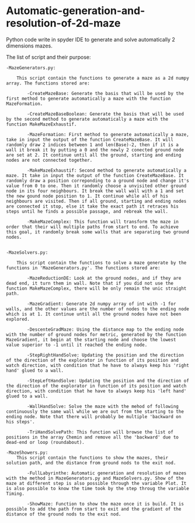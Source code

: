 # Automatic-generation-and-resolution-of-2d-maze
Python code write in spyder IDE to generate and solve automatically 2 dimensions mazes.

The list of script and their purpose:

	-MazeGenerators.py:

		This script contain the functions to generate a maze as a 2d numpy array. The functions stored are:

			-CreateMazeBase: Generate the basis that will be used by the first method to generate automatically a maze with the function MazeFormation.

			-CreateMazeBaseBoolean: Generate the basis that will be used by the second method to generate automatically a maze with the function MakeMazeExhaustif.

			-MazeFormation: First method to generate automatically a maze, take in input the output of the function CreateMazeBase. It will randomly draw 2 indices between 1 and len(Base)-2, then if it is a wall it break it by putting a 0 and the newly 2 conected ground node are set at 2. It continue until all the ground, starting and ending nodes are not connected together.

			-MakeMazeExhaustif: Second method to generate automatically a maze. It take in input the output of the function CreateMazeBase. It randomly draw a position correponding to a ground node and change it's value from 0 to one. Then it randomly choose a unvisited other ground node in its four neighbours. It break the wall wall with a 1 and set the new gound node position to 1. It continue while all of his neighbours are visited. Then if all ground, starting and ending nodes are connected it stop, else it take the exact path it retraces his steps until he finds a possible passage, and rebreak the wall.

			-MakeMazeComplex: This function will transform the maze in order that their will multiple paths from start to end. To achieve this goal, it randomly break some walls that are separating two ground nodes.


	-MazeSolvers.py:

		This script contain the functions to solve a maze generate by the functions in 'MazeGenerators.py'. The functions stored are:

			-MazeReductionDE: Look at the ground nodes, and if they are dead end, it turn them in wall. Note that if you did not use the function MakeMazeComplex, there will be only remain the unic straight path.

			-MazeGradient: Generate 2d numpy array of int with -1 for walls, and the other values are the number of nodes to the ending node which is at 1. It continue until all the ground nodes have not been explored.

			-DescenteGradMaze: Using the distance map to the ending node with the number of ground nodes for metric, generated by the function MazeGradient, it begin at the starting node and choose the lowest value superior to -1 until it reached the ending node.

			-StepRightHandSolve: Updating the position and the direction of the direction of the explorator in function of its position and watch direction, with condition that he have to always keep his 'right hand' glued to a wall.
			
			-StepLeftHandSolve: Updating the position and the direction of the direction of the explorator in function of its position and watch direction, with condition that he have to always keep his 'left hand' glued to a wall.
			
			-WallHandSolve: Solve the maze with the mehod of following continuously the same wall while we are out from the starting to the ending node. Note that there will probably be multiple 'backward on his steps'.
			
			-TriHandSolvePath: This function will browse the list of positions in the array Chemin and remove all the 'backward' due to dead-end or loop (roundabout).

	-MazeShowers.py: 
		This script contain the functions to show the mazes, their solution path, and the distance from ground nods to the exit nod.
	
			-FullLabyrinthe: Automatic generation and resolution of mazes with the method in MazeGenerators.py and MazeSolvers.py. Show of the maze at different step is also possible through the variable Plot. It is also possible to know the time took by the step throug the variable Timing.
		
			-ShowMaze: Function to show the maze once it is build. It is possible to add the path from start to exit and the gradient of the distance of the ground nods to the exit nod.

